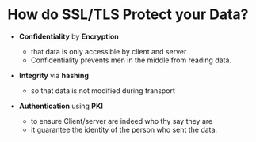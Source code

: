 # How do SSL/TLS Protect your Data?

- **Confidentiality** by **Encryption** 
  - that data is only accessible by client and server
  - Confidentiality prevents men in the middle from reading data.
  
- **Integrity** via **hashing**
	- so that data is not modified during transport
	
- **Authentication** using **PKI**
  - to ensure Client/server are indeed who thy say they are
  - it guarantee the identity of the person who sent the data.